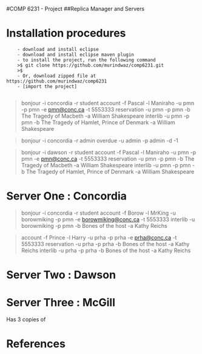 #COMP 6231 - Project 
##Replica Manager and Servers  




Installation procedures 
==== 

```
	- download and install eclipse 
	- download and install eclipse maven plugin 
	- to install the project, run the following command
	>$ git clone https://github.com/murindwaz/comp6231.git 
	>$
	- Or, download zipped file at https://github.com/murindwaz/comp6231 
	- [import the project]
	
```

> bonjour -i concordia -r student
> account -f Pascal -l Maniraho -u pmn -p pmn -e pmn@conc.ca -t 5553333
> reservation -u pmn -p pmn -b The Tragedy of Macbeth -a William Shakespeare
> interlib -u pmn -p pmn -b The Tragedy of Hamlet, Prince of Denmark -a William Shakespeare

> bonjour -i concordia -r admin
> overdue -u admin -p admin -d -1

> bonjour -i dawson -r student
> account -f Pascal -l Maniraho -u pmn -p pmn -e pmn@conc.ca -t 5553333
> reservation -u pmn -p pmn -b The Tragedy of Macbeth -a William Shakespeare
> interlib -u pmn -p pmn -b The Tragedy of Hamlet, Prince of Denmark -a William Shakespeare

Server One : Concordia
==========

> bonjour -i concordia -r student
> account -f Borow -l MrKing -u borowmiking -p pmn -e borowmiking@conc.ca -t 5553333
> interlib -u borowmiking -p pmn -b Bones of the host -a Kathy Reichs


> account -f Prince -l Harry -u prha -p prha -e prha@conc.ca -t 5553333
> reservation -u prha -p prha -b Bones of the host -a Kathy Reichs
> interlib -u prha -p prha -b Bones of the host -a Kathy Reichs


Server Two : Dawson
==========

Server Three : McGill
===========

Has 3 copies of



References
====


[import the project]: http://people.cs.uchicago.edu/~kaharris/10200/tutorials/eclipse/Step_04.html "Import the project in Eclipse"


